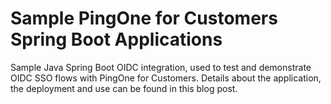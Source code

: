 # Sample PingOne for Customers Spring Boot Applications
Sample Java Spring Boot OIDC integration, used to test and demonstrate OIDC SSO flows with PingOne for Customers. Details about the application, the deployment and use can be found in this blog post.




